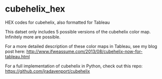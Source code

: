 cubehelix_hex
=============

HEX codes for cubehelix, also formatted for Tableau

This datset only includes 5 possible versions of the cubehelix color map. Infinitely more are possible.

For a more detailed description of these color maps in Tableau, see my blog post here:
http://www.ifweassume.com/2013/08/cubehelix-now-for-tableau.html

For a full implementation of cubehelix in Python, check out this repo:
https://github.com/jradavenport/cubehelix

